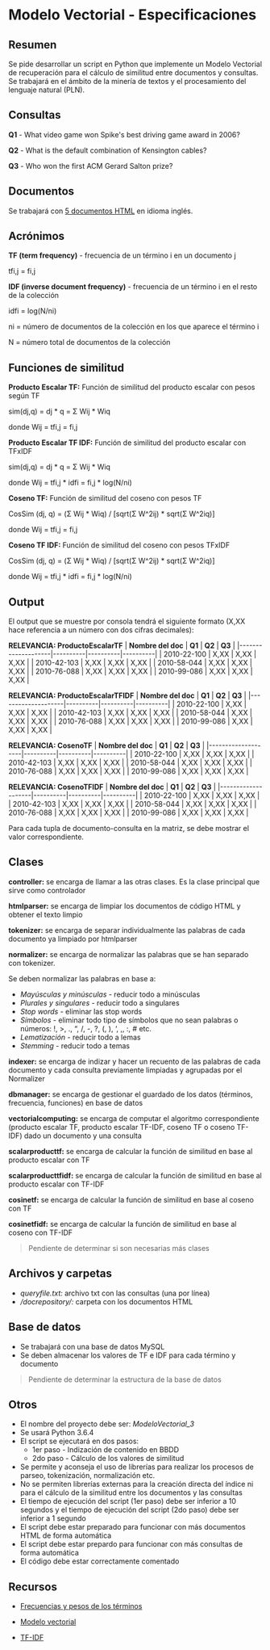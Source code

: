 # Modelo Vectorial - Especificaciones

## Resumen

Se pide desarrollar un script en Python que implemente un Modelo Vectorial de recuperación para el cálculo de similitud entre documentos y consultas. Se trabajará en el ámbito de la minería de textos y el procesamiento del lenguaje natural (PLN).

## Consultas

**Q1** - What video game won Spike's best driving game award in 2006?

**Q2** - What is the default combination of Kensington cables?

**Q3** - Who won the first ACM Gerard Salton prize?

## Documentos

Se trabajará con [5 documentos HTML](https://github.com/FCLatorre/RAIvectorial/tree/develop/docrepository) en idioma inglés.

## Acrónimos

**TF (term frequency)** - frecuencia de un término i en un documento j

tfi,j = fi,j

**IDF (inverse document frequency)** - frecuencia de un término i en el resto de la colección

idfi = log(N/ni)

ni = número de documentos de la colección en los que aparece el término i

N = número total de documentos de la colección

## Funciones de similitud

**Producto Escalar TF:** Función de similitud del producto escalar con pesos según TF

sim(dj,q) = dj * q =  Σ Wij * Wiq

donde Wij = tfi,j = fi,j

**Producto Escalar TF IDF:** Función de similitud del producto escalar con TFxIDF

sim(dj,q) = dj * q =  Σ Wij * Wiq

donde Wij = tfi,j * idfi = fi,j * log(N/ni)

**Coseno TF:** Función de similitud del coseno con pesos TF

CosSim (dj, q) = (Σ Wij * Wiq) / [sqrt(Σ W^2ij) * sqrt(Σ W^2iq)]

donde Wij = tfi,j = fi,j

**Coseno TF IDF:** Función de similitud del coseno con pesos TFxIDF

CosSim (dj, q) = (Σ Wij * Wiq) / [sqrt(Σ W^2ij) * sqrt(Σ W^2iq)]

donde Wij = tfi,j * idfi = fi,j * log(N/ni)

## Output

El output que se muestre por consola tendrá el siguiente formato (X,XX hace referencia a un número con dos cifras decimales):

**RELEVANCIA: ProductoEscalarTF**
| **Nombre del doc** | **Q1**   | **Q2**   | **Q3**   |
|--------------------|----------|----------|----------|
| 2010-22-100        | X,XX 	| X,XX 	   | X,XX     |
| 2010-42-103        | X,XX 	| X,XX     | X,XX     |
| 2010-58-044        | X,XX 	| X,XX     | X,XX     |
| 2010-76-088        | X,XX 	| X,XX     | X,XX     |
| 2010-99-086        | X,XX 	| X,XX     | X,XX     |

**RELEVANCIA: ProductoEscalarTFIDF**
| **Nombre del doc** | **Q1**   | **Q2**   | **Q3**   |
|--------------------|----------|----------|----------|
| 2010-22-100        | X,XX 	| X,XX 	   | X,XX     |
| 2010-42-103        | X,XX 	| X,XX     | X,XX     |
| 2010-58-044        | X,XX 	| X,XX     | X,XX     |
| 2010-76-088        | X,XX 	| X,XX     | X,XX     |
| 2010-99-086        | X,XX 	| X,XX     | X,XX     |

**RELEVANCIA: CosenoTF**
| **Nombre del doc** | **Q1**   | **Q2**   | **Q3**   |
|--------------------|----------|----------|----------|
| 2010-22-100        | X,XX 	| X,XX 	   | X,XX     |
| 2010-42-103        | X,XX 	| X,XX     | X,XX     |
| 2010-58-044        | X,XX 	| X,XX     | X,XX     |
| 2010-76-088        | X,XX 	| X,XX     | X,XX     |
| 2010-99-086        | X,XX 	| X,XX     | X,XX     |

**RELEVANCIA: CosenoTFIDF**
| **Nombre del doc** | **Q1**   | **Q2**   | **Q3**   |
|--------------------|----------|----------|----------|
| 2010-22-100        | X,XX 	| X,XX 	   | X,XX     |
| 2010-42-103        | X,XX 	| X,XX     | X,XX     |
| 2010-58-044        | X,XX 	| X,XX     | X,XX     |
| 2010-76-088        | X,XX 	| X,XX     | X,XX     |
| 2010-99-086        | X,XX 	| X,XX     | X,XX     |

Para cada tupla de documento-consulta en la matriz, se debe mostrar el valor correspondiente.

## Clases

**controller:** se encarga de llamar a las otras clases. Es la clase principal que sirve como controlador

**htmlparser:** se encarga de limpiar los documentos de código HTML y obtener el texto limpio

**tokenizer:** se encarga de separar individualmente las palabras de cada documento ya limpiado por htmlparser

**normalizer:** se encarga de normalizar las palabras que se han separado con tokenizer.

Se deben normalizar las palabras en base a:

* *Mayúsculas y minúsculas* - reducir todo a minúsculas
* *Plurales y singulares* - reducir todo a singulares
* *Stop words* - eliminar las stop words
* *Símbolos* - eliminar todo tipo de símbolos que no sean palabras o números: !, >, ., “, /, -, ?, (, ), ‘, ,, :, # etc.
* *Lematización* - reducir todo a lemas
* *Stemming* - reducir todo a temas

**indexer:** se encarga de indizar y hacer un recuento de las palabras de cada documento y cada consulta previamente limpiadas y agrupadas por el Normalizer

**dbmanager:** se encarga de gestionar el guardado de los datos (términos, frecuencia, funciones) en base de datos

**vectorialcomputing:** se encarga de computar el algoritmo correspondiente (producto escalar TF, producto escalar TF-IDF, coseno TF o coseno TF-IDF) dado un documento y una consulta

**scalarproducttf:** se encarga de calcular la función de similitud en base al producto escalar con TF

**scalarproducttfidf:** se encarga de calcular la función de similitud en base al producto escalar con TF-IDF

**cosinetf:** se encarga de calcular la función de similitud en base al coseno con TF

**cosinetfidf:** se encarga de calcular la función de similitud en base al coseno con TF-IDF

> Pendiente de determinar si son necesarias más clases

## Archivos y carpetas

* *queryfile.txt:* archivo txt con las consultas (una por línea)
* */docrepository/:* carpeta con los documentos HTML

## Base de datos

* Se trabajará con una base de datos MySQL
* Se deben almacenar los valores de TF e IDF para cada término y documento

> Pendiente de determinar la estructura de la base de datos

## Otros

* El nombre del proyecto debe ser: *ModeloVectorial_3*
* Se usará Python 3.6.4
* El script se ejecutará en dos pasos:
	* 1er paso - Indización de contenido en BBDD
	* 2do paso - Cálculo de los valores de similitud
* Se permite y aconseja el uso de librerías para realizar los procesos de parseo, tokenización, normalización etc.
* No se permiten librerías externas para la creación directa del índice ni para el cálculo de la similitud entre los documentos y las consultas
* El tiempo de ejecución del script (1er paso) debe ser inferior a 10 segundos y el tiempo de ejecución del script (2do paso) debe ser inferior a 1 segundo
* El script debe estar preparado para funcionar con más documentos HTML de forma automática
* El script debe estar prepardo para funcionar con más consultas de forma automática
* El código debe estar correctamente comentado

## Recursos

* [Frecuencias y pesos de los términos](http://ccdoc-tecnicasrecuperacioninformacion.blogspot.com.es/2012/11/frecuencias-y-pesos-de-los-terminos-de.html)

* [Modelo vectorial](http://ccdoc-tecnicasrecuperacioninformacion.blogspot.com.es/2012/12/modelo-vectorial.html)

* [TF-IDF](https://es.wikipedia.org/wiki/Tf-idf)